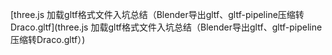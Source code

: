 [three.js 加载gltf格式文件入坑总结（Blender导出gltf、gltf-pipeline压缩转Draco.gltf](three.js 加载gltf格式文件入坑总结（Blender导出gltf、gltf-pipeline压缩转Draco.gltf）)